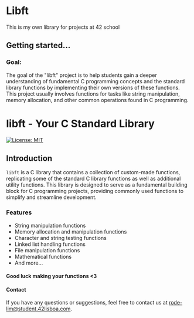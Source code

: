 # Libft
This is my own library for projects at 42 school

## Getting started...

### Goal:

The goal of the "libft" project is to help students gain a deeper understanding of fundamental C programming concepts and the standard library functions by implementing their own versions of these functions. This project usually involves functions for tasks like string manipulation, memory allocation, and other common operations found in C programming.

# libft - Your C Standard Library

[![License: MIT](https://img.shields.io/badge/License-MIT-green.svg)](https://opensource.org/licenses/MIT)

## Introduction

`libft` is a C library that contains a collection of custom-made functions, replicating some of the standard C library functions as well as additional utility functions. This library is designed to serve as a fundamental building block for C programming projects, providing commonly used functions to simplify and streamline development.

### Features

- String manipulation functions
- Memory allocation and manipulation functions
- Character and string testing functions
- Linked list handling functions
- File manipulation functions
- Mathematical functions
- And more...

#### Good luck making your functions <3


#### Contact
If you have any questions or suggestions, feel free to contact us at rode-lim@student.42lisboa.com.

